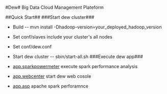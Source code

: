 #Dew#
Big Data Cloud Management Plateform

##Quick Start##
###Start dew cluster###
- Build
-- mvn install -Dhadoop-version=your_deployed_hadoop_version

- Set conf/slaves include your cluster's all nodes
- Set conf/dew.conf

- Start dew cluster
-- sbin/start-all.sh
###Execute dew app###
- [app.sparkpowermeter](/app.sparkpowermeter) execute spark performance analysis
- [app.webcenter](/app.webcenter) start dew web cosole
- [app.asp](/app.asp) apache spark perforamnce
